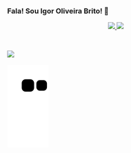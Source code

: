 ### Fala! Sou Igor Oliveira Brito! 👋

<div align="center">
  <a href="https://github.com/igor0801">
  <img height="180em" src="https://github-readme-stats.vercel.app/api?username=igor0801&show_icons=true&theme=dracula&include_all_commits=true&count_private=true"/>
  <img height="180em" src="https://github-readme-stats.vercel.app/api/top-langs/?username=igor0801&layout=compact&langs_count=7&theme=dracula"/>
</div>
<div style="display: inline_block"><br>
  <src="https://raw.githubusercontent.com/devicons/devicon/master/icons/python/python-original.svg">
</div>
  
  ##
 
<div> 
  <a href="https://www.linkedin.com/in/igor-oliveira-brito1" target="_blank"><img src="https://img.shields.io/badge/-LinkedIn-%230077B5?style=for-the-badge&logo=linkedin&logoColor=white" target="_blank"></a> 
 
  ![Snake animation](https://github.com/rafaballerini/rafaballerini/blob/output/github-contribution-grid-snake.svg)
 
</div>
